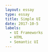 ```yaml
---
layout: essay
type: essay
title: Simple UI
date: 2017-10-5
labels:
  - UI Frameworks
  - HTML
  - Semantic UI
---
```

